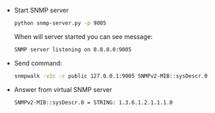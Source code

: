 *   Start SNMP server

    ```bash
    python snmp-server.py -p 9005
    ```
    When will server started you can see message:
    
    ```bash
    SNMP server listening on 0.0.0.0:9005
    ```
    
*   Send command:

    ```bash
    snmpwalk -v2c -c public 127.0.0.1:9005 SNMPv2-MIB::sysDescr.0
    ```
*   Answer from virtual SNMP server

    ```bash
    SNMPv2-MIB::sysDescr.0 = STRING: 1.3.6.1.2.1.1.1.0
    ```

